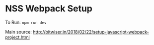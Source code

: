 # NSS Webpack Setup

To Run:  `npm run dev`

Main source: http://bitwiser.in/2018/02/22/setup-javascript-webpack-project.html
